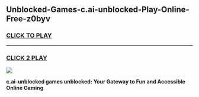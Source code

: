 
## Unblocked-Games-c.ai-unblocked-Play-Online-Free-z0byv
<h3>
<a href="https://premium76.site?title=c.ai-unblocked&ref=26A">CLICK TO PLAY</a></h3>
<hr>

<h3>
<a href="https://premium76.site?title=c.ai-unblocked&ref=26A">CLICK 2 PLAY</a>
  
</h3>

<a href="https://premium76.site?title=c.ai-unblocked&ref=26A"><img src="https://clearcache.store/games.png"></a>


**c.ai-unblocked games unblocked: Your Gateway to Fun and Accessible Online Gaming**
